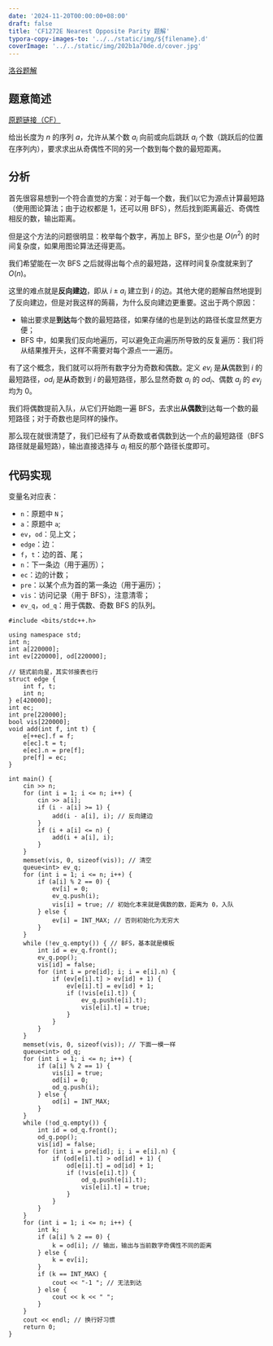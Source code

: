 ```yaml
---
date: '2024-11-20T00:00:00+08:00'
draft: false
title: 'CF1272E Nearest Opposite Parity 题解'
typora-copy-images-to: '../../static/img/${filename}.d'
coverImage: '../../static/img/202b1a70de.d/cover.jpg'
---
```


[洛谷题解](https://www.luogu.com.cn/article/0m4pa5w4)

## 题意简述

[原题链接（CF）](https://codeforces.com/problemset/problem/1272/E)

给出长度为 $n$ 的序列 $a$，允许从某个数 $a_{i}$ 向前或向后跳跃 $a_{i}$ 个数（跳跃后的位置在序列内），要求求出从奇偶性不同的另一个数到每个数的最短距离。

## 分析

首先很容易想到一个符合直觉的方案：对于每一个数，我们以它为源点计算最短路（使用图论算法；由于边权都是 1，还可以用 BFS），然后找到距离最近、奇偶性相反的数，输出距离。

但是这个方法的问题很明显：枚举每个数字，再加上 BFS，至少也是 $O(n^2)$ 的时间复杂度，如果用图论算法还得更高。

我们希望能在一次 BFS 之后就得出每个点的最短路，这样时间复杂度就来到了 $O(n)$。

这里的难点就是**反向建边**，即从 $i \pm a_{i}$ 建立到 $i$ 的边。其他大佬的题解自然地提到了反向建边，但是对我这样的蒟蒻，为什么反向建边更重要。这出于两个原因：

- 输出要求是**到达**每个数的最短路径，如果存储的也是到达的路径长度显然更方便；
- BFS 中，如果我们反向地遍历，可以避免正向遍历所导致的反复遍历：我们将从结果推开头，这样不需要对每个源点一一遍历。

有了这个概念，我们就可以将所有数字分为奇数和偶数。定义 $ev_{i}$ 是**从**偶数到 $i$ 的最短路径，$od_{i}$ 是**从**奇数到 $i$ 的最短路径，那么显然奇数 $a_{i}$ 的 $od_{i}$、偶数 $a_{j}$ 的 $ev_{j}$ 均为 0。

我们将偶数提前入队，从它们开始跑一遍 BFS，去求出**从偶数**到达每一个数的最短路径；对于奇数也是同样的操作。

那么现在就很清楚了，我们已经有了从奇数或者偶数到达一个点的最短路径（BFS 路径就是最短路），输出直接选择与 $a_{i}$ 相反的那个路径长度即可。

## 代码实现

变量名对应表：

- `n`：原题中 `N`；
- `a`：原题中 `a`;
- `ev`，`od`：见上文；
- `edge`：边：
- `f`，`t`：边的首、尾；
- `n`：下一条边（用于遍历）；
- `ec`：边的计数；
- `pre`：以某个点为首的第一条边（用于遍历）；
- `vis`：访问记录（用于 BFS），注意清零；
- `ev_q`，`od_q`：用于偶数、奇数 BFS 的队列。

```
#include <bits/stdc++.h>

using namespace std;
int n;
int a[220000];
int ev[220000], od[220000];

// 链式前向星，其实邻接表也行
struct edge {
    int f, t;
    int n;
} e[420000];
int ec;
int pre[220000];
bool vis[220000];
void add(int f, int t) {
    e[++ec].f = f;
    e[ec].t = t;
    e[ec].n = pre[f];
    pre[f] = ec;
}

int main() {
    cin >> n;
    for (int i = 1; i <= n; i++) {
        cin >> a[i];
        if (i - a[i] >= 1) {
            add(i - a[i], i); // 反向建边
        }
        if (i + a[i] <= n) {
            add(i + a[i], i);
        }
    }
    memset(vis, 0, sizeof(vis)); // 清空
    queue<int> ev_q;
    for (int i = 1; i <= n; i++) {
        if (a[i] % 2 == 0) {
            ev[i] = 0;
            ev_q.push(i);
            vis[i] = true; // 初始化本来就是偶数的数，距离为 0，入队
        } else {
            ev[i] = INT_MAX; // 否则初始化为无穷大
        }
    }
    while (!ev_q.empty()) { // BFS，基本就是模板
        int id = ev_q.front();
        ev_q.pop();
        vis[id] = false;
        for (int i = pre[id]; i; i = e[i].n) {
            if (ev[e[i].t] > ev[id] + 1) {
                ev[e[i].t] = ev[id] + 1;
                if (!vis[e[i].t]) {
                    ev_q.push(e[i].t);
                    vis[e[i].t] = true;
                }
            }
        }
    }
    memset(vis, 0, sizeof(vis)); // 下面一模一样
    queue<int> od_q;
    for (int i = 1; i <= n; i++) {
        if (a[i] % 2 == 1) {
            vis[i] = true;
            od[i] = 0;
            od_q.push(i);
        } else {
            od[i] = INT_MAX;
        }
    }
    while (!od_q.empty()) {
        int id = od_q.front();
        od_q.pop();
        vis[id] = false;
        for (int i = pre[id]; i; i = e[i].n) {
            if (od[e[i].t] > od[id] + 1) {
                od[e[i].t] = od[id] + 1;
                if (!vis[e[i].t]) {
                    od_q.push(e[i].t);
                    vis[e[i].t] = true;
                }
            }
        }
    }
    for (int i = 1; i <= n; i++) {
        int k;
        if (a[i] % 2 == 0) {
            k = od[i]; // 输出，输出与当前数字奇偶性不同的距离
        } else {
            k = ev[i];
        }
        if (k == INT_MAX) {
            cout << "-1 "; // 无法到达
        } else {
            cout << k << " ";
        }
    }
    cout << endl; // 换行好习惯
    return 0;
}
```
